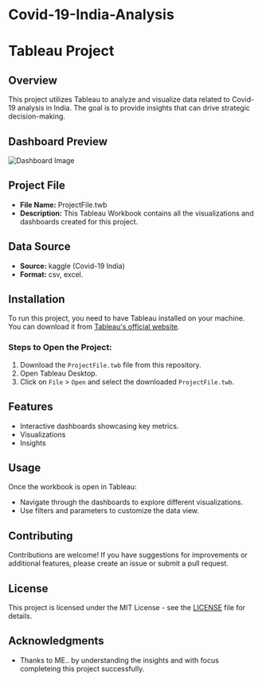 # Covid-19-India-Analysis

# Tableau Project

## Overview
This project utilizes Tableau to analyze and visualize data related to Covid-19 analysis in India. The goal is to provide insights that can drive strategic decision-making.

## Dashboard Preview

![Dashboard Image](link_to_your_image_file)

## Project File
- **File Name:** ProjectFile.twb
- **Description:** This Tableau Workbook contains all the visualizations and dashboards created for this project.

## Data Source
- **Source:** kaggle (Covid-19 India)
- **Format:** csv, excel.

## Installation
To run this project, you need to have Tableau installed on your machine. You can download it from [Tableau's official website](https://www.tableau.com/).

### Steps to Open the Project:
1. Download the `ProjectFile.twb` file from this repository.
2. Open Tableau Desktop.
3. Click on `File` > `Open` and select the downloaded `ProjectFile.twb`.

## Features
- Interactive dashboards showcasing key metrics.
- Visualizations
- Insights 

## Usage
Once the workbook is open in Tableau:
- Navigate through the dashboards to explore different visualizations.
- Use filters and parameters to customize the data view.

## Contributing
Contributions are welcome! If you have suggestions for improvements or additional features, please create an issue or submit a pull request.

## License
This project is licensed under the MIT License - see the [LICENSE](LICENSE) file for details.

## Acknowledgments
- Thanks to ME.. by understanding the insights and with focus completeing this project successfully.

